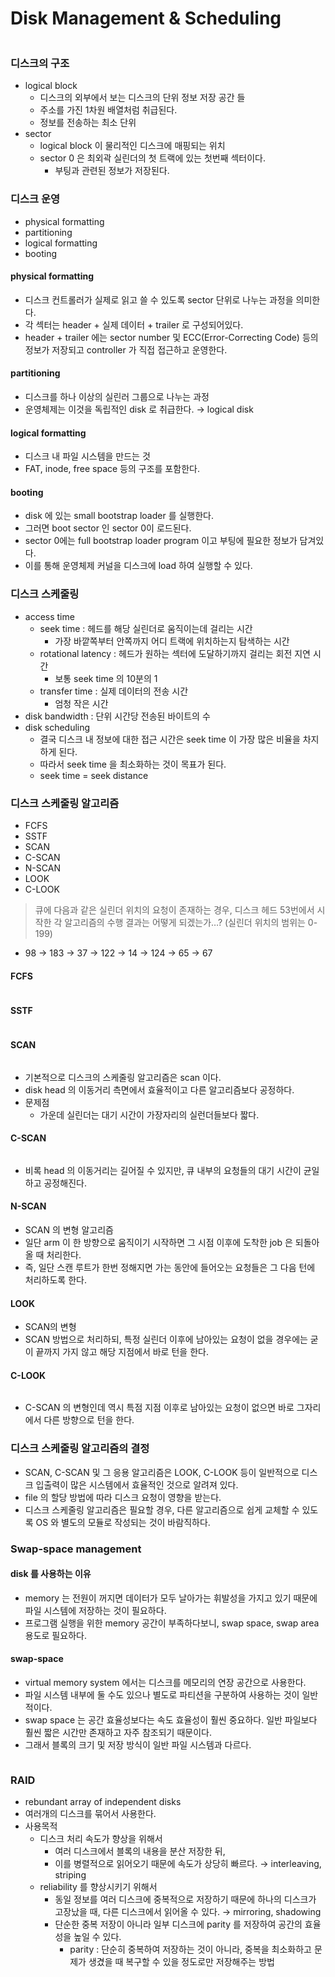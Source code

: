 # Disk Management & Scheduling

<figure><img src="../../.gitbook/assets/image (1).png" alt=""><figcaption></figcaption></figure>

### 디스크의 구조

* logical block
  * 디스크의 외부에서 보는 디스크의 단위 정보 저장 공간 들
  * 주소를 가진 1차원 배열처럼 취급된다.
  * 정보를 전송하는 최소 단위
* sector
  * logical block 이 물리적인 디스크에 매핑되는 위치
  * sector 0 은 최외곽 실린더의 첫 트랙에 있는 첫번째 섹터이다.
    * 부팅과 관련된 정보가 저장된다.

### 디스크 운영

* physical formatting
* partitioning
* logical formatting
* booting

#### physical formatting

* 디스크 컨트롤러가 실제로 읽고 쓸 수 있도록 sector 단위로 나누는 과정을 의미한다.
* 각 섹터는 header + 실제 데이터 + trailer 로 구성되어있다.
* header + trailer 에는 sector number 및 ECC(Error-Correcting Code) 등의 정보가 저장되고 controller 가 직접 접근하고 운영한다.

#### partitioning

* 디스크를 하나 이상의 실린러 그룹으로 나누는 과정
* 운영체제는 이것을 독립적인 disk 로 취급한다. → logical disk

#### logical formatting

* 디스크 내 파일 시스템을 만드는 것
* FAT, inode, free space 등의 구조를 포함한다.

#### booting

* disk 에 있는 small bootstrap loader 를 실행한다.
* 그러면 boot sector 인 sector 0이 로드된다.
* sector 0에는 full bootstrap loader program 이고 부팅에 필요한 정보가 담겨있다.
* 이를 통해 운영체제 커널을 디스크에 load 하여 실행할 수 있다.

### 디스크 스케줄링

* access time
  * seek time : 헤드를 해당 실린더로 움직이는데 걸리는 시간
    * 가장 바깥쪽부터 안쪽까지 어디 트랙에 위치하는지 탐색하는 시간
  * rotational latency : 헤드가 원하는 섹터에 도달하기까지 걸리는 회전 지연 시간
    * 보통 seek time 의 10분의 1
  * transfer time : 실제 데이터의 전송 시간
    * 엄청 작은 시간
* disk bandwidth : 단위 시간당 전송된 바이트의 수
* disk scheduling
  * 결국 디스크 내 정보에 대한 접근 시간은 seek time 이 가장 많은 비율을 차지하게 된다.
  * 따라서 seek time 을 최소화하는 것이 목표가 된다.
  * seek time = seek distance

### 디스크 스케줄링 알고리즘

* FCFS
* SSTF
* SCAN
* C-SCAN
* N-SCAN
* LOOK
* C-LOOK

> 큐에 다음과 같은 실린더 위치의 요청이 존재하는 경우, 디스크 헤드 53번에서 시작한 각 알고리즘의 수행 결과는 어떻게 되겠는가…? (실린더 위치의 범위는 0-199)

* 98 → 183 → 37 → 122 → 14 → 124 → 65 → 67

#### FCFS

<figure><img src="../../.gitbook/assets/image.png" alt=""><figcaption></figcaption></figure>

#### SSTF

<figure><img src="../../.gitbook/assets/image (3).png" alt=""><figcaption></figcaption></figure>

#### SCAN

<figure><img src="../../.gitbook/assets/image (5).png" alt=""><figcaption></figcaption></figure>

* 기본적으로 디스크의 스케줄링 알고리즘은 scan 이다.
* disk head 의 이동거리 측면에서 효율적이고 다른 알고리즘보다 공정하다.
* 문제점
  * 가운데 실린더는 대기 시간이 가장자리의 실런더들보다 짧다.

#### C-SCAN

<figure><img src="../../.gitbook/assets/image (2).png" alt=""><figcaption></figcaption></figure>

* 비록 head 의 이동거리는 길어질 수 있지만, 큐 내부의 요청들의 대기 시간이 균일하고 공정해진다.

#### N-SCAN

* SCAN 의 변형 알고리즘
* 일단 arm 이 한 방향으로 움직이기 시작하면 그 시점 이후에 도착한 job 은 되돌아올 때 처리한다.
* 즉, 일단 스캔 루트가 한번 정해지면 가는 동안에 들어오는 요청들은 그 다음 턴에 처리하도록 한다.

#### LOOK

* SCAN의 변형
* SCAN 방법으로 처리하되, 특정 실린더 이후에 남아있는 요청이 없을 경우에는 굳이 끝까지 가지 않고 해당 지점에서 바로 턴을 한다.

#### C-LOOK

<figure><img src="../../.gitbook/assets/image (17).png" alt=""><figcaption></figcaption></figure>

* C-SCAN 의 변형인데 역시 특점 지점 이후로 남아있는 요청이 없으면 바로 그자리에서 다른 방향으로 턴을 한다.

### 디스크 스케줄링 알고리즘의 결정

* SCAN, C-SCAN 및 그 응용 알고리즘은 LOOK, C-LOOK 등이 일반적으로 디스크 입출력이 많은 시스템에서 효율적인 것으로 알려져 있다.
* file 의 할당 방법에 따라 디스크 요청이 영향을 받는다.
* 디스크 스케줄링 알고리즘은 필요할 경우, 다른 알고리즘으로 쉽게 교체할 수 있도록 OS 와 별도의 모듈로 작성되는 것이 바람직하다.



### Swap-space management

#### disk 를 사용하는 이유

* memory 는 전원이 꺼지면 데이터가 모두 날아가는 휘발성을 가지고 있기 때문에 파일 시스템에 저장하는 것이 필요하다.
* 프로그램 실행을 위한 memory 공간이 부족하다보니, swap space, swap area 용도로 필요하다.

#### swap-space

* virtual memory system 에서는 디스크를 메모리의 연장 공간으로 사용한다.
* 파일 시스템 내부에 둘 수도 있으나 별도로 파티션을 구분하여 사용하는 것이 일반적이다.
* swap space 는 공간 효율성보다는 속도 효율성이 훨씬 중요하다. 일반 파일보다 훨씬 짧은 시간만 존재하고 자주 참조되기 때문이다.
* 그래서 블록의 크기 및 저장 방식이 일반 파일 시스템과 다르다.

<figure><img src="../../.gitbook/assets/image (8).png" alt=""><figcaption></figcaption></figure>



### RAID

* rebundant array of independent disks
* 여러개의 디스크를 묶어서 사용한다.
* 사용목적
  * 디스크 처리 속도가 향상을 위해서
    * 여러 디스크에서 블록의 내용을 분산 저장한 뒤,
    * 이를 병렬적으로 읽어오기 때문에 속도가 상당히 빠르다. → interleaving, striping
  * reliability 를 향상시키기 위해서
    * 동일 정보를 여러 디스크에 중복적으로 저장하기 때문에 하나의 디스크가 고장났을 때, 다른 디스크에서 읽어올 수 있다. → mirroring, shadowing
    * 단순한 중복 저장이 아니라 일부 디스크에 parity 를 저장하여 공간의 효율성을 높일 수 있다.
      * parity : 단순히 중복하여 저장하는 것이 아니라, 중복을 최소화하고 문제가 생겼을 때 복구할 수 있을 정도로만 저장해주는 방법



